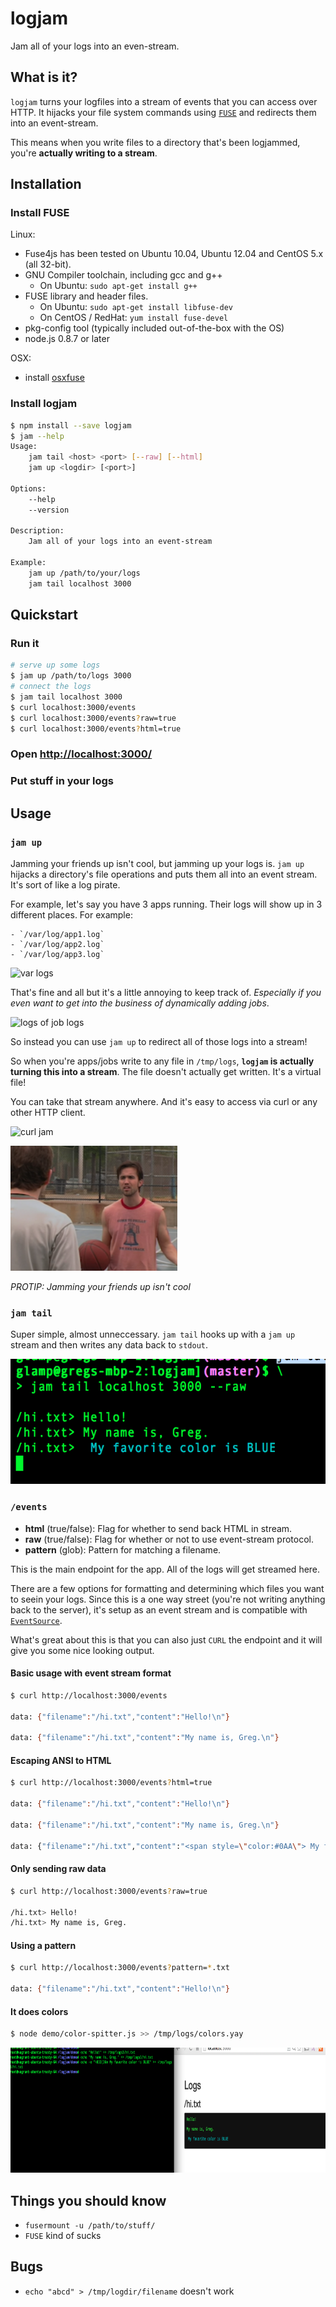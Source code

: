 # logjam
Jam all of your logs into an even-stream.

*<gif goes here>*

## What is it?
`logjam` turns your logfiles into a stream of events that you can access 
over HTTP. It hijacks your file system commands using [`FUSE`](http://fuse.sourceforge.net/)
and redirects them into an event-stream. 

This means when you write files to a directory that's been logjammed, you're
 __actually writing to a stream__.

## Installation
### Install FUSE
Linux:
* Fuse4js has been tested on Ubuntu 10.04, Ubuntu 12.04  and CentOS 5.x (all 32-bit).
* GNU Compiler toolchain, including gcc and g++
    * On Ubuntu: `sudo apt-get install g++`
* FUSE library and header files.
    * On Ubuntu: `sudo apt-get install libfuse-dev`
    * On CentOS / RedHat: `yum install fuse-devel`
* pkg-config tool (typically included out-of-the-box with the OS)
* node.js 0.8.7 or later

OSX:
* install [osxfuse](http://osxfuse.github.com/)

### Install logjam
```bash
$ npm install --save logjam
$ jam --help
Usage:
    jam tail <host> <port> [--raw] [--html]
    jam up <logdir> [<port>] 

Options:
    --help
    --version

Description:
    Jam all of your logs into an event-stream

Example:
    jam up /path/to/your/logs
    jam tail localhost 3000 
```

## Quickstart
### Run it
```bash
# serve up some logs
$ jam up /path/to/logs 3000
# connect the logs
$ jam tail localhost 3000
$ curl localhost:3000/events
$ curl localhost:3000/events?raw=true
$ curl localhost:3000/events?html=true
```

### Open [http://localhost:3000/](http://localhost:3000/)
*<picture goes here>*

### Put stuff in your logs
*<picture goes here>*


## Usage
### `jam up`
Jamming your friends up isn't cool, but jamming up your logs is. `jam up` 
hijacks a directory's file operations and puts them all into an event stream.
It's sort of like a log pirate.

For example, let's say you have 3 apps running. Their logs will show up in 3
different places. For example:

    - `/var/log/app1.log`
    - `/var/log/app2.log`
    - `/var/log/app3.log`

![var logs](http://placehold.it/200x200)

That's fine and all but it's a little annoying to keep track of. *Especially if 
you even want to get into the business of dynamically adding jobs*.

![logs of job logs](http://placehold.it/200x200)

So instead you can use `jam up` to redirect all of those logs into a stream! 

So when you're apps/jobs write to any file in `/tmp/logs`, __`logjam` is 
actually turning this into a stream__. The file doesn't actually get written. 
It's a virtual file!

You can take that stream anywhere. And it's easy to access via curl or any other
 HTTP client.

![curl jam](http://placehold.it/200x200)

<img src="https://raw.githubusercontent.com/yhat/logjam/master/public/images/mac-basketball.png" height="200px">

*PROTIP: Jamming your friends up isn't cool*

### `jam tail`
Super simple, almost unneccessary. `jam tail` hooks up with a `jam up` stream 
and then writes any data back to `stdout`.

<img src="https://raw.githubusercontent.com/yhat/logjam/master/public/images/jam-tail-example.png" height="200px">

### `/events`
- __html__ (true/false): Flag for whether to send back HTML in stream.
- __raw__ (true/false): Flag for whether or not to use event-stream protocol.
- __pattern__ (glob): Pattern for matching a filename.

This is the main endpoint for the app. All of the logs will get streamed here. 

There are a few options for formatting and determining which files you want to
seein your logs. Since this is a one way street (you're not writing anything back
to the server), it's setup as an event stream and is compatible with
[`EventSource`](https://developer.mozilla.org/en-US/docs/Web/API/EventSource). 

What's great about this is that you can also just `CURL` the endpoint and it will
give you some nice looking output.


#### Basic usage with event stream format
```bash
$ curl http://localhost:3000/events

data: {"filename":"/hi.txt","content":"Hello!\n"}

data: {"filename":"/hi.txt","content":"My name is, Greg.\n"}
```

#### Escaping ANSI to HTML
```bash
$ curl http://localhost:3000/events?html=true

data: {"filename":"/hi.txt","content":"Hello!\n"}

data: {"filename":"/hi.txt","content":"My name is, Greg.\n"}

data: {"filename":"/hi.txt","content":"<span style=\"color:#0AA\"> My favorite color is BLUE\n</span>"}
```

#### Only sending raw data
```bash
$ curl http://localhost:3000/events?raw=true

/hi.txt> Hello!
/hi.txt> My name is, Greg.
```

#### Using a pattern
```bash
$ curl http://localhost:3000/events?pattern=*.txt

data: {"filename":"/hi.txt","content":"Hello!\n"}
```


#### It does colors
```bash
$ node demo/color-spitter.js >> /tmp/logs/colors.yay
```

<img src="https://raw.githubusercontent.com/yhat/logjam/master/public/images/it-does-colors.png" height="200px">

## Things you should know
- `fusermount -u /path/to/stuff/`
- `FUSE` kind of sucks

## Bugs
- `echo "abcd" > /tmp/logdir/filename` doesn't work

